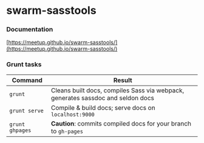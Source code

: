swarm-sasstools
===============

### Documentation
[https://meetup.github.io/swarm-sasstools/](https://meetup.github.io/swarm-sasstools/)

### Grunt tasks

Command             | Result
------------------- | -----------------------------
`grunt`             | Cleans built docs, compiles Sass via webpack, generates sassdoc and seldon docs
`grunt serve`       | Compile & build docs; serve docs on `localhost:9000`
`grunt ghpages`     | __Caution__: commits compiled docs for your branch to `gh-pages`
